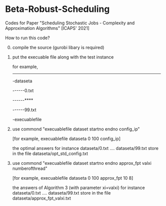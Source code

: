 # Beta-Robust-Scheduling
Codes for Paper "Scheduling Stochastic Jobs - Complexity and Approximation Algorithms" [ICAPS' 2021]

How to run this code?

0. compile the source (gurobi libary is required)
   
1. put the execuable file along with the test instance
    
   for example, 
   
   -------------------------
   
   -dataseta
   
   ------0.txt
   
   ------****
   
   ------99.txt
   
   -execuablefile

2. use commond  "execuablefile dataset startno endno config_ip"

   [for example,   execuablefile dataseta 0 100 config_ip]
   
   the optimal answers for instance dataseta/0.txt .... dataseta/99.txt store in the file dataseta/opt_std_config.txt

3. use commond  "execuablefile dataset startno endno approx_fpt valxi numberofthread"

   [for example, execuablefile dataseta 0 100 approx_fpt 10 8]

   the answers of Algorithm 3 (with parameter xi=valxi) for instance dataseta/0.txt .... dataseta/99.txt store in the file dataseta/approx_fpt_valxi.txt

